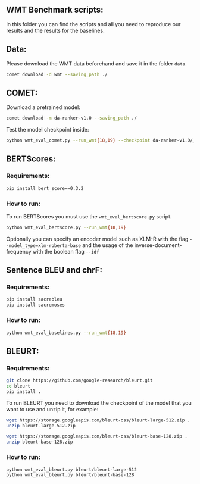 ## WMT Benchmark scripts:

In this folder you can find the scripts and all you need to reproduce our results and the results for the baselines.

## Data:
Please download the WMT data beforehand and save it in the folder `data`.

```bash
comet download -d wmt --saving_path ./
```

## COMET:

Download a pretrained model:

```bash
comet download -m da-ranker-v1.0 --saving_path ./
```

Test the model checkpoint inside:

```bash
python wmt_eval_comet.py --run_wmt{18,19} --checkpoint da-ranker-v1.0/_ckpt_epoch_0.ckpt --cuda
```

## BERTScores:

### Requirements:
```bash
pip install bert_score==0.3.2
```

### How to run:
To run BERTScores you must use the `wmt_eval_bertscore.py` script.

```bash
python wmt_eval_bertscore.py --run_wmt{18,19}
```

Optionally you can specify an encoder model such as XLM-R with the flag `--model_type=xlm-roberta-base` 
and the usage of the inverse-document-frequency with the boolean flag `--idf`

## Sentence BLEU and chrF:

### Requirements:

```bash
pip install sacrebleu
pip install sacremoses
```
### How to run:

```bash
python wmt_eval_baselines.py --run_wmt{18,19}
```

## BLEURT:

### Requirements:

```bash
git clone https://github.com/google-research/bleurt.git
cd bleurt
pip install .
```

To run BLEURT you need to download the checkpoint of the model that you want to use and unzip it, for example:

```bash
wget https://storage.googleapis.com/bleurt-oss/bleurt-large-512.zip .
unzip bleurt-large-512.zip

wget https://storage.googleapis.com/bleurt-oss/bleurt-base-128.zip .
unzip bleurt-base-128.zip
```

### How to run:

```bash
python wmt_eval_bleurt.py bleurt/bleurt-large-512
python wmt_eval_bleurt.py bleurt/bleurt-base-128
```

